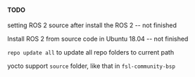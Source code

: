 #### TODO

setting ROS 2 source after install the ROS 2 -- not finished

Install ROS 2 from source code in Ubuntu 18.04 -- not finished

`repo update all` to update all repo folders to current path

yocto support `source` folder, like that in `fsl-community-bsp`
